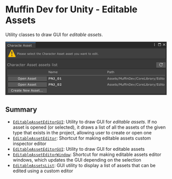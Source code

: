 # Muffin Dev for Unity - Editable Assets

Utility classes to draw GUI for *editable assets*.

![Preview of an *Editable Asset* window](./Images/editable-asset-window.png)

## Summary

- [`EditableAssetEditorGUI`](./editable-asset-editor-gui.md): Utility to draw GUI for *editable assets*. If no asset is opened (or selected), it draws a list of all the assets of the given type that exists in the project, allowing user to create or open one
- [`EditableAssetEditor`](./editable-assets-editor.md): Shortcut for making editable assets custom inspector editor
- [`EditableAssetEditorGUI`](./editable-assets-editor-gui.md): Utility to draw GUI for editable assets
- [`EditableAssetEditorWindow`](./editable-assets-editor-window.md): Shortcut for making editable assets editor windows, which updates the GUI depending on the selection
- [`EditableAssetsList`](./editable-assets-list): GUI utility to display a list of assets that can be edited using a custom editor